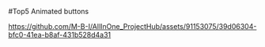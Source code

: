 #Top5 Animated buttons


https://github.com/M-B-I/AllInOne_ProjectHub/assets/91153075/39d06304-bfc0-41ea-b8af-431b528d4a31

